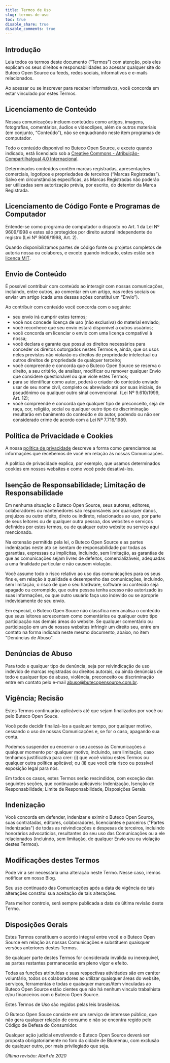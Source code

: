 ```yaml
---
title: Termos de Uso
slug: termos-de-uso
toc: true
disable_share: true
disable_comments: true
---
```


## Introdução

Leia todos os termos deste documento (“Termos”) com atenção, pois eles explicam os seus direitos e responsabilidades ao acessar qualquer site do Buteco Open Source ou feeds, redes sociais, informativos e e-mails relacionados.

Ao acessar ou se inscrever para receber informativos, você concorda em estar vinculado por estes Termos.

## Licenciamento de Conteúdo

Nossas comunicações incluem conteúdos como artigos, imagens, fotografias, comentários, áudios e videoclipes, além de outros materiais (em conjunto, “Conteúdo”), não se enquadrando neste item programas de computador.

Todo o conteúdo disponível no Buteco Open Source, e exceto quando indicado, está licenciado sob a [Creative Commons - Atribuição-CompartilhaIgual 4.0 Internacional](https://creativecommons.org/licenses/by-sa/4.0/legalcode.pt).

Determinados conteúdos contêm marcas registradas, apresentações comerciais, logotipos e propriedades de terceiros (“Marcas Registradas”). Salvo em circunstâncias específicas, as Marcas Registradas não poderão ser utilizadas sem autorização prévia, por escrito, do detentor da Marca Registrada.

## Licenciamento de Código Fonte e Programas de Computador

Entende-se como programa de computador o disposto no Art. 1 da Lei Nº 9609/1998 e estes são protegidos por direito autoral independente de registro (Lei Nº 9609/1998, Art. 2).

Quando disponibilizamos partes de código fonte ou projetos completos de autoria nossa ou colabores, e exceto quando indicado, estes estão sob [licença MIT](https://opensource.org/licenses/MIT).

## Envio de Conteúdo

É possível contribuir com conteúdo ao interagir com nossas comunicações, incluindo, entre outros, ao comentar em um artigo, nas redes sociais ou enviar um artigo (cada uma dessas ações constitui um “Envio”).

Ao contribuir com conteúdo você concorda com o seguinte:

  * seu envio irá cumprir estes termos;
  * você nos concede licença de uso (não exclusiva) do material enviado;
  * você reconhece que seu envio estará disponível a outros usuários;
  * você concorda em licenciar o envio com uma licença compatível à nossa;
  * você declara e garante que possui os direitos necessários para conceder os direitos outorgados nestes Termos e, ainda, que os usos neles previstos não violarão os direitos de propriedade intelectual ou outros direitos de propriedade de qualquer terceiro;
  * você compreende e concorda que o Buteco Open Source se reserva o direito, a seu critério, de analisar, modificar ou remover qualquer Envio que considere questionável ou que viole estes Termos;
  * para se identificar como autor, poderá o criador do conteúdo enviado usar de seu nome civil, completo ou abreviado até por suas iniciais, de pseudônimo ou qualquer outro sinal convencional. (Lei Nº 9.610/1999, Art. 12);
  * você compreende e concorda que qualquer tipo de preconceito, seja de raça, cor, religião, social ou qualquer outro tipo de discriminação resultarão em banimento do conteúdo e do autor, podendo ou não ser considerado crime de acordo com a Lei Nº 7.716/1989.

## Política de Privacidade e Cookies

A nossa [política de privacidade](/politica-de-privacidade) descreve a forma como gerenciamos as informações que recebemos de você em relação às nossas Comunicações.

A política de privacidade explica, por exemplo, que usamos determinados cookies em nossos websites e como você pode desativá-los.

## Isenção de Responsabilidade; Limitação de Responsabilidade

Em nenhuma situação o Buteco Open Source, seus autores, editores, colaboradores ou mantenedores são responsáveis por quaisquer danos, prejuízos ou outro efeito, direto ou indireto, relacionados ao uso, por parte de seus leitores ou de qualquer outra pessoa, dos websites e serviços definidos por estes termos, ou de qualquer outro website ou serviço aqui mencionado.

Na extensão permitida pela lei, o Buteco Open Source e as partes indenizadas neste ato se isentam de responsabilidade por todas as garantias, expressas ou implícitas, incluindo, sem limitação, as garantias de que as comunicações sejam livres de defeitos, comercializáveis, adequadas a uma finalidade particular e não causem violação.

Você assume todo o risco relativo ao uso das comunicações para os seus fins e, em relação à qualidade e desempenho das comunicações, incluindo, sem limitação, o risco de que o seu hardware, software ou conteúdo seja apagado ou corrompido, que outra pessoa tenha acesso não autorizado às suas informações, ou que outro usuário faça uso indevido ou se aproprie indevidamente de seu envio.

Em especial, o Buteco Open Souce não classifica nem analisa o conteúdo que seus leitores acrescentam como comentários ou qualquer outro tipo participação nas demais áreas do website. Se qualquer comentário ou participação em um de nossos websites infringir um direito seu, entre em contato na forma indicada neste mesmo documento, abaixo, no item "Denúncias de Abuso".

## Denúncias de Abuso

Para todo e qualquer tipo de denúncia, seja por reivindicação de uso indevido de marcas registradas ou direitos autorais, ou ainda denúncias de todo e qualquer tipo de abuso, violência, preconceito ou discriminação entre em contato pelo e-mail [abuso@butecopensource.com.br](mailto:abuso@butecopensource.com.br).

## Vigência; Recisão

Estes Termos continuarão aplicáveis até que sejam finalizados por você ou pelo Buteco Open Souce.

Você pode decidir finalizá-los a qualquer tempo, por qualquer motivo, cessando o uso de nossas Comunicações e, se for o caso, apagando sua conta.

Podemos suspender ou encerrar o seu acesso às Comunicações a qualquer momento por qualquer motivo, incluindo, sem limitação, caso tenhamos justificativa para crer: (i) que você violou estes Termos ou qualquer outra política aplicável; ou (ii) que você cria risco ou possível exposição legal para nós.

Em todos os casos, estes Termos serão rescindidos, com exceção das seguintes seções, que continuarão aplicáveis: Indenização, Isenção de Responsabilidade; Limite de Responsabilidade, Disposições Gerais.

## Indenização

Você concorda em defender, indenizar e eximir o Buteco Open Source, suas contratadas, editores, colaboradores, licenciantes e parceiros ("Partes Indenizadas") de todas as reivindicações e despesas de terceiros, incluindo honorários advocatícios, resultantes do seu uso das Comunicações ou a ele relacionados (incluindo, sem limitação, de qualquer Envio seu ou violação destes Termos).

## Modificações destes Termos

Pode vir a ser necessária uma alteração neste Termo. Nesse caso, iremos notificar em nosso Blog.

Seu uso continuado das Comunicações após a data de vigência de tais alterações constitui sua aceitação de tais alterações.

Para melhor controle, será sempre publicada a data de última revisão deste Termo.

## Disposições Gerais

Estes Termos constituem o acordo integral entre você e o Buteco Open Source em relação às nossas Comunicações e substituem quaisquer versões anteriores destes Termos.

Se qualquer parte destes Termos for considerada inválida ou inexequível, as partes restantes permanecerão em pleno vigor e efeito.

Todas as funções atribuídas e suas respectivas atividades são em caráter voluntário, todos os colaboradores ao utilizar quaisquer áreas do website, serviços, ferramentas e todas e quaisquer marcas/item vinculadas ao Buteco Open Source estão cientes que não há nenhum vinculo trabalhista e/ou financeiros com o Buteco Open Source.

Estes Termos de Uso são regidos pelas leis brasileiras.

O Buteco Open Souce consiste em um serviço de interesse público, que não gera qualquer relação de consumo e não se encontra regido pelo Código de Defesa do Consumidor.

Qualquer ação judicial envolvendo o Buteco Open Source deverá ser proposta obrigatoriamente no foro da cidade de Blumenau, com exclusão de qualquer outro, por mais privilegiado que seja.


*Última revisão: Abril de 2020*

